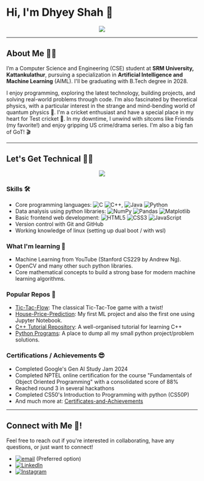 # Hi, I'm Dhyey Shah 👋
<p align = "center"> <img src="https://media1.tenor.com/m/2nKSTDDekOgAAAAC/coding-kira.gif"> </p>

---
## About Me 🙋‍♂️
I’m a Computer Science and Engineering (CSE) student at **SRM University, Kattankulathur**, pursuing a specialization in **Artificial Intelligence and Machine Learning** (AIML). I'll be graduating with B.Tech degree in 2028.

I enjoy programming, exploring the latest technology, building projects, and solving real-world problems through code. I’m also fascinated by theoretical physics, with a particular interest in the strange and mind-bending world of quantum physics 🧠. I'm a cricket enthusiast and have a special place in my heart for Test cricket 🏏. In my downtime, I unwind with sitcoms like Friends (my favorite!) and enjoy gripping US crime/drama series. I'm also a big fan of GoT! 🎬

---
## Let's Get Technical 👨‍💻
<p align="center"> <img src="https://media1.tenor.com/m/CzdMW7wnLn8AAAAC/coding.gif"> </p>

### Skills 🛠️
- Core programming languages: ![C](https://img.shields.io/badge/c-%2300599C.svg?style=plastic&logo=c&logoColor=white) ![C++](https://img.shields.io/badge/c++-%2300599C.svg?style=plastic&logo=c%2B%2B&logoColor=white), ![Java](https://img.shields.io/badge/java-%23ED8B00.svg?style=plastic&logo=openjdk&logoColor=white) ![Python](https://img.shields.io/badge/python-3670A0?style=plastic&logo=python&logoColor=ffdd54)
- Data analysis using python libraries: ![NumPy](https://img.shields.io/badge/numpy-%23013243.svg?style=plastic&logo=numpy&logoColor=white) ![Pandas](https://img.shields.io/badge/pandas-%23150458.svg?style=plastic&logo=pandas&logoColor=white) ![Matplotlib](https://img.shields.io/badge/Matplotlib-%23ffffff.svg?style=plastic&logo=Matplotlib&logoColor=black)
- Basic frontend web development: ![HTML5](https://img.shields.io/badge/html5-%23E34F26.svg?style=plastic&logo=html5&logoColor=white) ![CSS3](https://img.shields.io/badge/css3-%231572B6.svg?style=plastic&logo=css3&logoColor=white) ![JavaScript](https://img.shields.io/badge/javascript-%23323330.svg?style=plastic&logo=javascript&logoColor=%23F7DF1E)
- Version control with Git and GitHub
- Working knowledge of linux (setting up dual boot / with wsl)

### What I'm learning 🌱
- Machine Learning from YouTube (Stanford CS229 by Andrew Ng).
- OpenCV and many other such python libraries.
- Core mathematical concepts to build a strong base for modern machine learning algorithms.

### Popular Repos 🌟
- [Tic-Tac-Flow](https://github.com/dshxh-23/Tic-Tac-Flow): The classical Tic-Tac-Toe game with a twist!
- [House-Price-Prediction](https://github.com/dshxh-23/House-Price-Prediction-ML): My first ML project and also the first one using Jupyter Notebook. 
- [C++ Tutorial Repository](https://github.com/dshxh-23/Cpp-Tutorial): A well-organised tutorial for learning C++
- [Python Programs](https://github.com/dshxh-23/python-programs): A place to dump all my small python project/problem solutions.

### Certifications / Achievements 😎
- Completed Google's Gen AI Study Jam 2024
- Completed NPTEL online certification for the course "Fundamentals of Object Oriented Programming" with a consolidated score of 88%
- Reached round 3 in several hackathons
- Completed CS50's Introduction to Programming with python (CS50P)
- And much more at: [Certificates-and-Achievements](https://github.com/dshxh-23/Certificates-and-Achievements)

---
## Connect with Me 👥!
Feel free to reach out if you're interested in collaborating, have any questions, or just want to connect!
- [![email](https://img.shields.io/badge/Email-D14836?logo=gmail&logoColor=white)](mailto:dhyeyshah2336@gmail.com) (Preferred option)
- [![LinkedIn](https://img.shields.io/badge/LinkedIn-%230077B5.svg?logo=linkedin&logoColor=white)](https://www.linkedin.com/in/dhyey-shah-607273323)
- [![Instagram](https://img.shields.io/badge/Instagram-%23E4405F.svg?logo=Instagram&logoColor=white)](https://instagram.com/dhyey.shah23)
